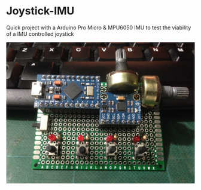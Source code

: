 # Joystick-IMU
Quick project with a Arduino Pro Micro & MPU6050 IMU to test the viability of a IMU controlled joystick

![Board](img/board.jpg)
